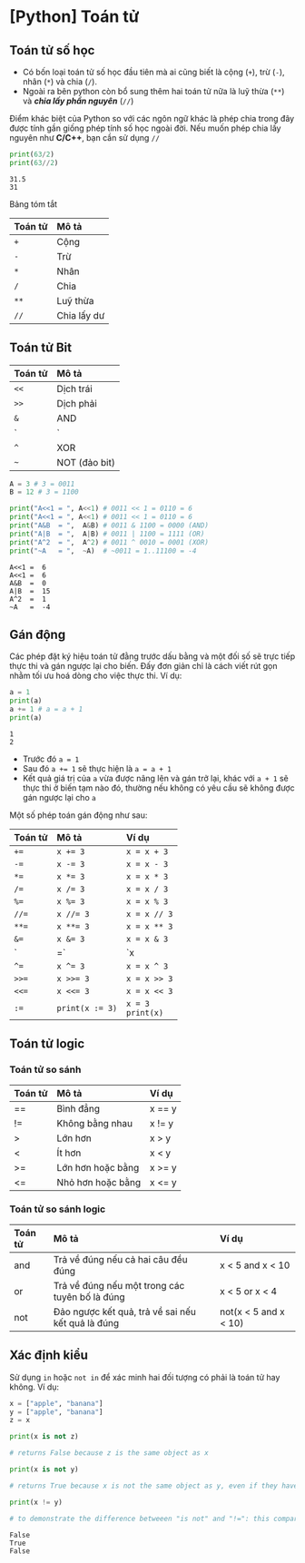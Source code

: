 # [Python] Toán tử

## Toán tử số học

- Có bốn loại toán tử số học đầu tiên mà ai cũng biết là cộng (`+`), trừ (`-`), nhân (`*`) và chia (`/`).
- Ngoài ra bên python còn bổ sung thêm hai toán tử nữa là luỹ thừa (`**`) và __*chia lấy phần nguyên*__ (`//`)

Điểm khác biệt của Python so với các ngôn ngữ khác là phép chia trong đây được tính gần giống phép tính số học ngoài đời. Nếu muốn phép chia lấy nguyên như __C/C++__, bạn cần sử dụng `//`

```python
print(63/2)
print(63//2)
```
```text
31.5
31
```

Bảng tóm tắt

| Toán tử | Mô tả       |
| :------ | :---------- |
| `+`     | Cộng        |
| `-`     | Trừ         |
| `*`     | Nhân        |
| `/`     | Chia        |
| `**`    | Luỹ thừa    |
| `//`    | Chia lấy dư |

## Toán tử Bit

| Toán tử | Mô tả         |
| :------ | :------------ |
| `<<`    | Dịch trái     |
| `>>`    | Dịch phải     |
| `&`     | AND           |
| `|`     | OR            |
| `^`     | XOR           |
| `~`     | NOT (đảo bit) |

```python
A = 3 # 3 = 0011
B = 12 # 3 = 1100

print("A<<1 = ", A<<1) # 0011 << 1 = 0110 = 6
print("A<<1 = ", A<<1) # 0011 << 1 = 0110 = 6
print("A&B  = ",  A&B) # 0011 & 1100 = 0000 (AND)
print("A|B  = ",  A|B) # 0011 | 1100 = 1111 (OR)
print("A^2  = ",  A^2) # 0011 ^ 0010 = 0001 (XOR)
print("~A   = ",  ~A)  # ~0011 = 1..11100 = -4
```
```text
A<<1 =  6
A<<1 =  6
A&B  =  0
A|B  =  15
A^2  =  1
~A   =  -4
```

## Gán động

Các phép đặt ký hiệu toán tử đằng trước dấu bằng và một đối số sẽ trực tiếp thực thi và gán ngược lại cho biến. Đấy đơn giản chỉ là cách viết rút gọn nhằm tối ưu hoá dòng cho việc thực thi. Ví dụ:

```python
a = 1
print(a)
a += 1 # a = a + 1
print(a)
```
```text
1
2
```

- Trước đó `a = 1`
- Sau đó `a += 1` sẽ thực hiện là `a = a + 1`
- Kết quả giá trị của `a` vừa được nâng lên và gán trở lại, khác với `a + 1` sẽ thực thi ở biến tạm nào đó, thường nếu không có yêu cầu sẽ không được gán ngược lại cho `a`

Một số phép toán gán động như sau:

| Toán tử | Mô tả           | Ví dụ                 |
| :------ | :-------------- | :-------------------- |
| `+=`    | `x += 3`        | `x = x + 3`           |
| `-=`    | `x -= 3`        | `x = x - 3`           |
| `*=`    | `x *= 3`        | `x = x * 3`           |
| `/=`    | `x /= 3`        | `x = x / 3`           |
| `%=`    | `x %= 3`        | `x = x % 3`           |
| `//=`   | `x //= 3`       | `x = x // 3`          |
| `**=`   | `x **= 3`       | `x = x ** 3`          |
| `&=`    | `x &= 3`        | `x = x & 3`           |
| `|=`    | `x |= 3`        | `x = x | 3`           |
| `^=`    | `x ^= 3`        | `x = x ^ 3`           |
| `>>=`   | `x >>= 3`       | `x = x >> 3`          |
| `<<=`   | `x <<= 3`       | `x = x << 3`          |
| `:=`    | `print(x := 3)` | `x = 3`<br>`print(x)` |

## Toán tử logic

### Toán tử so sánh

| Toán tử | Mô tả             | Ví dụ  |
| :------ | :---------------- | :----- |
| ==      | Bình đẳng         | x == y |
| !=      | Không bằng nhau   | x != y |
| >       | Lớn hơn           | x > y  |
| <       | Ít hơn            | x < y  |
| >=      | Lớn hơn hoặc bằng | x >= y |
| <=      | Nhỏ hơn hoặc bằng | x <= y |

### Toán tử so sánh logic

| Toán tử | Mô tả                                             | Ví dụ                 |
| :------ | :------------------------------------------------ | :-------------------- |
| and     | Trả về đúng nếu cả hai câu đều đúng               | x < 5 and  x < 10     |
| or      | Trả về đúng nếu một trong các tuyên bố là đúng    | x < 5 or x < 4        |
| not     | Đảo ngược kết quả, trả về sai nếu kết quả là đúng | not(x < 5 and x < 10) |

## Xác định kiểu

Sử dụng `in` hoặc `not in` để xác minh hai đối tượng có phải là toán tử hay không. Ví dụ:

```python
x = ["apple", "banana"]
y = ["apple", "banana"]
z = x

print(x is not z)

# returns False because z is the same object as x

print(x is not y)

# returns True because x is not the same object as y, even if they have the same content

print(x != y)

# to demonstrate the difference betweeen "is not" and "!=": this comparison returns False because x is equal to y
```
```text
False
True
False
```